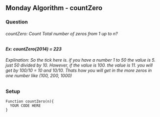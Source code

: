## Monday Algorithm - countZero

### Question

###### countZero: Count Total number of zeros from 1 up to n?

#### _Ex: countZero(2014) = 223_

###### _Explination:_ So the tick here is. if you have a number 1 to 50 the value is 5. just 50 divided by 10. However, if the value is 100. the value is 11. you will get by 100/10 = 10 and 10/10. Thats how you will get in the more zeros in one number like (100, 200, 1000)

### Setup
```
Function countZero(n){
  YOUR CODE HERE
}
```
